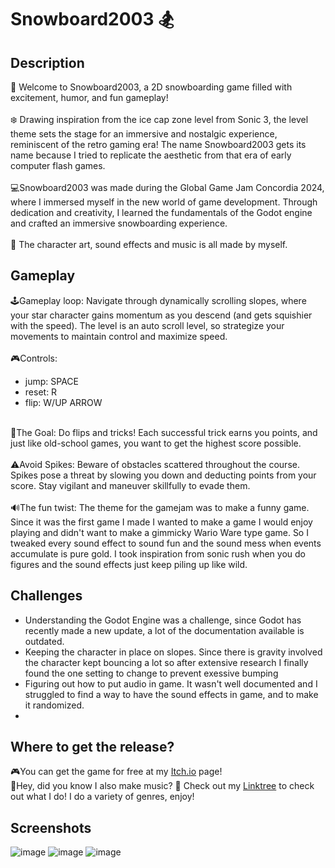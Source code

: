 # Snowboard2003 🏂

## Description
🥽 Welcome to Snowboard2003, a 2D snowboarding game filled with excitement, humor, and fun gameplay! <br> <br>
❄️ Drawing inspiration from the ice cap zone level from Sonic 3, the level theme sets the stage for an immersive and nostalgic experience, reminiscent of the retro gaming era! The name Snowboard2003 gets its name because I tried to replicate the aesthetic from that era of early computer flash games. <br> <br>
💻Snowboard2003 was made during the Global Game Jam Concordia 2024, where I immersed myself in the new world of game development. Through dedication and creativity, I learned the fundamentals of the Godot engine and crafted an immersive snowboarding experience. <br> <br>
🎵 The character art, sound effects and music is all made by myself. 


## Gameplay
🕹Gameplay loop: Navigate through dynamically scrolling slopes, where your star character gains momentum as you descend (and gets squishier with the speed). The level is an auto scroll level, so strategize your movements to maintain control and maximize speed.<br> <br>
🎮Controls:
- jump: SPACE
- reset: R
- flip: W/UP ARROW

<br>📍The Goal: Do flips and tricks! Each successful trick earns you points, and just like old-school games, you want to get the highest score possible.<br> <br>
⚠️Avoid Spikes: Beware of obstacles scattered throughout the course. Spikes pose a threat by slowing you down and deducting points from your score. Stay vigilant and maneuver skillfully to evade them. <br> <br>
🔊The fun twist: The theme for the gamejam was to make a funny game. Since it was the first game I made I wanted to make a game I would enjoy playing and didn't want to make a gimmicky Wario Ware type game. So I tweaked every sound effect to sound fun and the sound mess when events accumulate is pure gold. I took inspiration from sonic rush when you do figures and the sound effects just keep piling up like wild.
## Challenges
- Understanding the Godot Engine was a challenge, since Godot has recently made a new update, a lot of the documentation available is outdated.
- Keeping the character in place on slopes. Since there is gravity involved the character kept bouncing a lot so after extensive research I finally found the one setting to change to prevent exessive bumping
- Figuring out how to put audio in game. It wasn't well documented and I struggled to find a way to have the sound effects in game, and to make it randomized.
- 

## Where to get the release?
🎮You can get the game for free at my [Itch.io](https://cocojambo76.itch.io/snowboard2003) page! <br>
🎹Hey, did you know I also make music? 🎵 Check out my [Linktree](https://linktr.ee/funky.jambo) to check out what I do! I do a variety of genres, enjoy!

## Screenshots
![image](https://github.com/Coco-Jambo/Snowboard2003/assets/92837183/83e6a090-3b47-45bc-ba57-d13cfa87b470)
![image](https://github.com/Coco-Jambo/Snowboard2003/assets/92837183/e379c02e-a4b8-470d-83d1-67aa6fc1f82b)
![image](https://github.com/Coco-Jambo/Snowboard2003/assets/92837183/e9291280-685d-4dc6-9223-26f17ee54023)
